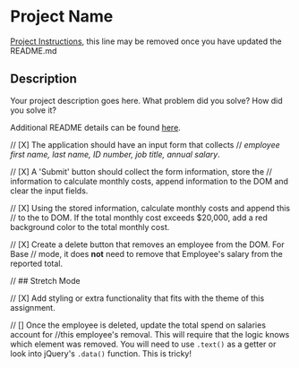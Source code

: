 # Project Name

[Project Instructions](./INSTRUCTIONS.md), this line may be removed once you have updated the README.md

## Description

Your project description goes here. What problem did you solve? How did you solve it?

Additional README details can be found [here](https://github.com/PrimeAcademy/readme-template/blob/master/README.md).

// [X] The application should have an input form that collects
//  _employee first name, last name, ID number, job title, annual salary_.

// [X] A 'Submit' button should collect the form information, store the
// information to calculate monthly costs, append information to the DOM and clear the input fields. 

// [X] Using the stored information, calculate monthly costs and append this
// to the to DOM. If the total monthly cost exceeds $20,000, add a red background color to the total monthly cost.

// [X] Create a delete button that removes an employee from the DOM. For Base
// mode, it does **not** need to remove that Employee's salary from the reported total.

// ## Stretch Mode

// [X] Add styling or extra functionality that fits with the theme of this assignment.

// [] Once the employee is deleted, update the total spend on salaries account for 
//this employee's removal. This will require that the logic knows which element was removed. You will need to use `.text()` as a getter or look into jQuery's `.data()` function. This is tricky!